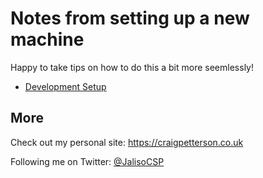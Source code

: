 # Notes from setting up a new machine

Happy to take tips on how to do this a bit more seemlessly!

* [Development Setup](https://github.com/JalisoCSP/new-machine/blob/0ef32732369c558ca72a35f0713b01693979b2f0/dev-setup.md)

## More

Check out my personal site: https://craigpetterson.co.uk

Following me on Twitter: [@JalisoCSP](https://twitter.com/JalisoCSP)
